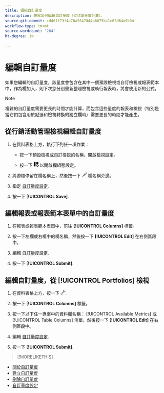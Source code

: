 ```yaml
---
title: 編輯自訂量度
description: 瞭解如何編輯自訂量度（從標準量度計算）。
source-git-commit: cd461f73f4a70a5647844a6075ba1c65d64a9b04
workflow-type: tm+mt
source-wordcount: '264'
ht-degree: 1%

---
```


# 編輯自訂量度

如果您編輯的自訂量度，該量度會包含在其中一個預設檢視或自訂檢視或報表範本中，作為欄加入，則下次您分別重新整理檢視或執行報表時，將會使用新的公式。

>[!NOTE]
>
>複雜的自訂量度需要更長的時間才能計算，而包含這些量度的報表和檢視（特別是當它們包含用於點進和檢視轉換的獨立欄時）需要更長的時間才能產生。

## 從行銷活動管理檢視編輯自訂量度

1. 在資料表格上方，執行下列任一項作業：

   * 按一下預設檢視或自訂檢視的名稱，開啟檢視設定。

   * 按一下 ![自訂欄](/help/search-social-commerce/assets/custom-columns.png "自訂欄") 以開啟欄組態設定。

1. 將游標停留在欄名稱上，然後按一下 ![編輯](/help/search-social-commerce/assets/edit.png "編輯") 欄名稱旁邊。

1. 指定 [自訂量度設定](custom-metric-settings.md).

1. 按一下 **[!UICONTROL Save]**.

## 編輯報表或報表範本表單中的自訂量度

1. 在報表或報表範本表單中，前往 **[!UICONTROL Columns]** 標籤。

1. 按一下左欄或右欄中的欄名稱，然後按一下 **[!UICONTROL Edit]** 在右側區段中。

1. 編輯 [自訂量度設定](custom-metric-settings.md).

1. 按一下 **[!UICONTROL Submit]**.

## 編輯自訂量度，從 [!UICONTROL Portfolios] 檢視

1. 在資料表格上方，按一下 ![編輯選取的檢視](/help/search-social-commerce/assets/view-settings.png "編輯選取的檢視").

1. 按一下 **[!UICONTROL Columns]** 標籤。

1. 按一下以下任一專案中的資料欄名稱： [!UICONTROL Available Metrics] 或 [!UICONTROL Table Columns] 清單，然後按一下 **[!UICONTROL Edit]** 在右側區段中。

1. 編輯 [自訂量度設定](custom-metric-settings.md).

1. 按一下 **[!UICONTROL Submit]**.

>[!MORELIKETHIS]
* [關於自訂量度](custom-metric-about.md)
* [建立自訂量度](custom-metric-create.md)
* [刪除自訂量度](custom-metric-delete.md)
* [自訂量度設定](custom-metric-settings.md)

